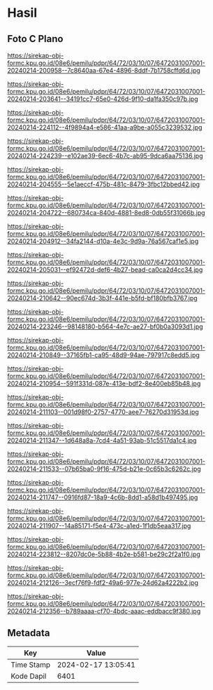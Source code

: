 # Hasil

## Foto C Plano

https://sirekap-obj-formc.kpu.go.id/08e6/pemilu/pdpr/64/72/03/10/07/6472031007001-20240214-200958--7c8640aa-67e4-4896-8ddf-7b1758cffd6d.jpg

https://sirekap-obj-formc.kpu.go.id/08e6/pemilu/pdpr/64/72/03/10/07/6472031007001-20240214-203641--34191cc7-65e0-426d-9f10-da1fa350c97b.jpg

https://sirekap-obj-formc.kpu.go.id/08e6/pemilu/pdpr/64/72/03/10/07/6472031007001-20240214-224112--4f9894a4-e586-41aa-a9be-a055c3239532.jpg

https://sirekap-obj-formc.kpu.go.id/08e6/pemilu/pdpr/64/72/03/10/07/6472031007001-20240214-224239--e102ae39-6ec6-4b7c-ab95-9dca6aa75136.jpg

https://sirekap-obj-formc.kpu.go.id/08e6/pemilu/pdpr/64/72/03/10/07/6472031007001-20240214-204555--5e1aeccf-475b-481c-8479-3fbc12bbed42.jpg

https://sirekap-obj-formc.kpu.go.id/08e6/pemilu/pdpr/64/72/03/10/07/6472031007001-20240214-204722--680734ca-840d-4881-8ed8-0db55f31066b.jpg

https://sirekap-obj-formc.kpu.go.id/08e6/pemilu/pdpr/64/72/03/10/07/6472031007001-20240214-204912--34fa2144-d10a-4e3c-9d9a-76a567caf1e5.jpg

https://sirekap-obj-formc.kpu.go.id/08e6/pemilu/pdpr/64/72/03/10/07/6472031007001-20240214-205031--ef92472d-def6-4b27-bead-ca0ca2d4cc34.jpg

https://sirekap-obj-formc.kpu.go.id/08e6/pemilu/pdpr/64/72/03/10/07/6472031007001-20240214-210642--90ec674d-3b3f-441e-b5fd-bf180bfb3767.jpg

https://sirekap-obj-formc.kpu.go.id/08e6/pemilu/pdpr/64/72/03/10/07/6472031007001-20240214-223246--98148180-b564-4e7c-ae27-bf0b0a3093d1.jpg

https://sirekap-obj-formc.kpu.go.id/08e6/pemilu/pdpr/64/72/03/10/07/6472031007001-20240214-210849--37165fb1-ca95-48d9-94ae-797917c8edd5.jpg

https://sirekap-obj-formc.kpu.go.id/08e6/pemilu/pdpr/64/72/03/10/07/6472031007001-20240214-210954--591f331d-087e-413e-bdf2-8e400eb85b48.jpg

https://sirekap-obj-formc.kpu.go.id/08e6/pemilu/pdpr/64/72/03/10/07/6472031007001-20240214-211103--001d98f0-2757-4770-aee7-76270d31953d.jpg

https://sirekap-obj-formc.kpu.go.id/08e6/pemilu/pdpr/64/72/03/10/07/6472031007001-20240214-211347--1d648a8a-7cd4-4a51-93ab-51c5517da1c4.jpg

https://sirekap-obj-formc.kpu.go.id/08e6/pemilu/pdpr/64/72/03/10/07/6472031007001-20240214-211533--07b65ba0-9f16-475d-b21e-0c65b3c6262c.jpg

https://sirekap-obj-formc.kpu.go.id/08e6/pemilu/pdpr/64/72/03/10/07/6472031007001-20240214-211747--0916fd87-18a9-4c6b-8dd1-a58d1b497495.jpg

https://sirekap-obj-formc.kpu.go.id/08e6/pemilu/pdpr/64/72/03/10/07/6472031007001-20240214-211907--14a85171-f5e4-473c-a1ed-1f1db5eaa317.jpg

https://sirekap-obj-formc.kpu.go.id/08e6/pemilu/pdpr/64/72/03/10/07/6472031007001-20240214-223812--8207dc0e-5b88-4b2e-b581-be29c2f2a1f0.jpg

https://sirekap-obj-formc.kpu.go.id/08e6/pemilu/pdpr/64/72/03/10/07/6472031007001-20240214-212126--3ecf76f9-fdf2-49a6-977e-24d62a4222b2.jpg

https://sirekap-obj-formc.kpu.go.id/08e6/pemilu/pdpr/64/72/03/10/07/6472031007001-20240214-212356--b789aaaa-cf70-4bdc-aaac-eddbacc9f380.jpg


## Metadata

| Key        | Value               |
| ---------- | ------------------- |
| Time Stamp | 2024-02-17 13:05:41 |
| Kode Dapil | 6401                |



